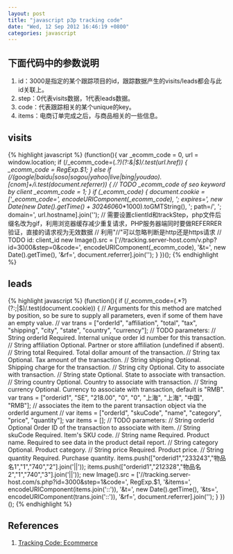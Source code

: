 ```yaml
---
layout: post
title: "javascript p3p tracking code"
date: "Wed, 12 Sep 2012 16:46:19 +0800"
categories: javascript
---
```


下面代码中的参数说明
-----

1. id：3000是指定的某个跟踪项目的id，跟踪数据产生的visits/leads都会与此id关联上。
2. step：0代表visits数据，1代表leads数据。
3. code：代表跟踪相关的某个unique的key。
4. items：电商订单完成之后，与商品相关的一些信息。

visits
-----

{% highlight javascript %}
(function(){
    var _ecomm_code = 0, url = window.location;
    if (/_ecomm_code=(.*?)(?:&|$)/.test(url.href)) {
        _ecomm_code = RegExp.$1;
    } else if (/(google|baidu|soso|sogou|yahoo|live|bing|youdao)\.[cnom]+/i.test(document.referrer)) {
        // TODO _ecomm_code of seo keyword by client
        _ecomm_code = 1;
    }
    if (_ecomm_code) {
        document.cookie = ['_ecomm_code=', encodeURIComponent(_ecomm_code), '; expires=', new Date(new Date().getTime() + 30*24*60*60*1000).toGMTString(), '; path=/', '; domain=', url.hostname].join('');
        // 需要设置clientId和trackStep，php文件后缀名改为gif，利用浏览器缓存减少重复请求，PHP服务器端同时要做REFERRER验证，直接的请求视为无效数据
        // 利用"//"可以忽略判断是http还是https请求
        // TODO id: client_id
        new Image().src = ['//tracking.server-host.com/v.php?id=3000&step=0&code=', encodeURIComponent(_ecomm_code), '&t=', new Date().getTime(), '&rf=', document.referrer].join('');
    }
})();
{% endhighlight %}

leads
-----

{% highlight javascript %}
(function(){
    if (/_ecomm_code=(.*?)(?:;|$)/.test(document.cookie)) {
        // Arguments for this method are matched by position, so be sure to supply all parameters, even if some of them have an empty value.
        // var trans = ["orderId", "affiliation", "total", "tax", "shipping", "city", "state", "country", "currency"];
        // TODO parameters:
        // String   orderId Required. Internal unique order id number for this transaction.
        // String   affiliation Optional. Partner or store affiliation (undefined if absent).
        // String   total Required. Total dollar amount of the transaction.
        // String   tax Optional. Tax amount of the transaction.
        // String   shipping Optional. Shipping charge for the transaction.
        // String   city Optional. City to associate with transaction.
        // String   state Optional. State to associate with transaction.
        // String   country Optional. Country to associate with transaction.
        // String   currency Optional. Currency to associate with transaction, default is "RMB".
        var trans = ["orderid1", "SE", "218.00", "0", "0", "上海", "上海", "中国", "RMB"];
        //  associates the item to the parent transaction object via the orderId argument
        // var items =  ["orderId", "skuCode", "name", "category", "price", "quantity"];
        var items = [];
        // TODO parameters:
        // String   orderId Optional Order ID of the transaction to associate with item.
        // String   skuCode Required. Item's SKU code.
        // String   name Required. Product name. Required to see data in the product detail report.
        // String   category Optional. Product category.
        // String   price Required. Product price.
        // String   quantity Required. Purchase quantity.
        items.push(["orderid1","233243","物品名1","1","740","2"].join('||'));
        items.push(["orderid1","212328","物品名2","1","740","3"].join('||'));
        new Image().src = ['//tracking.server-host.com/s.php?id=3000&step=1&code=', RegExp.$1, '&items=', encodeURIComponent(items.join('::')), '&t=', new Date().getTime(), '&ts=', encodeURIComponent(trans.join('::')), '&rf=', document.referrer].join('');
    }
})();
{% endhighlight %}

References
-----

1. [Tracking Code: Ecommerce](https://developers.google.com/analytics/devguides/collection/gajs/methods/gaJSApiEcommerce?hl=zh-CN#_gat.GA_Tracker_._addTrans)
